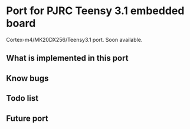 # Port for PJRC Teensy 3.1 embedded board

Cortex-m4/MK20DX256/Teensy3.1 port.
Soon available.

## What is implemented in this port

## Know bugs

## Todo list

## Future port

